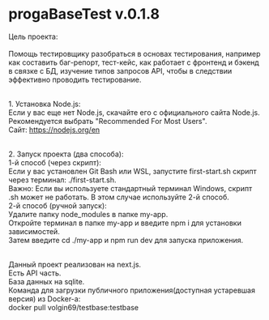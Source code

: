# progaBaseTest v.0.1.8

Цель проекта:
<br/>
<br/> Помощь тестировщику разобраться в основах тестирования, например как составить баг-репорт, тест-кейс, как работает с фронтенд и бэкенд в связке с БД, изучение типов запросов API, чтобы в следствии эффективно проводить тестирование.

<br/> 1. Установка Node.js:
<br/>Если у вас еще нет Node.js, скачайте его с официального сайта Node.js. 
<br/>Рекомендуется выбрать "Recommended For Most Users".
<br/>Сайт: https://nodejs.org/en

<br/> 2. Запуск проекта (два способа):
<br/> 1-й способ (через скрипт):
<br/> Если у вас установлен Git Bash или WSL, запустите first-start.sh скрипт через терминал: ./first-start.sh.
<br/> Важно: Если вы используете стандартный терминал Windows, скрипт .sh может не работать. В этом случае используйте 2-й способ.
<br/> 2-й способ (ручной запуск):
<br/> Удалите папку node_modules в папке my-app.
<br/> Откройте терминал в папке my-app и введите npm i для установки зависимостей.
<br/> Затем введите cd ./my-app и npm run dev для запуска приложения.


<br/> Данный проект реализован на next.js.
<br/> Есть API часть.
<br/> База данных на sqlite.
<br/> Команда для загрузки публичного приложения(доступная устаревшая версия) из Docker-а: 
<br/>docker pull volgin69/testbase:testbase
